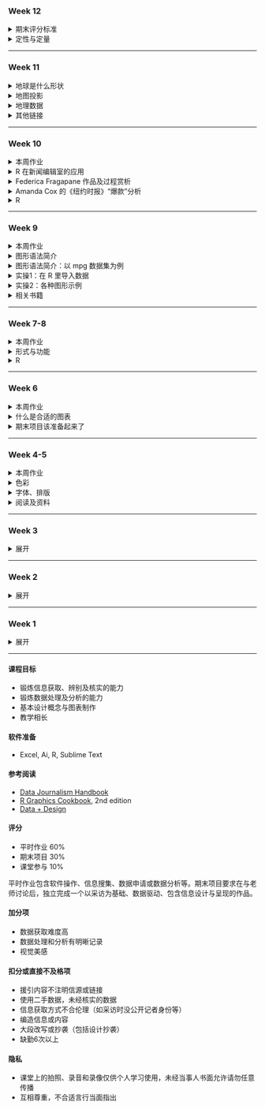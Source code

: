 ### Week 12

<details>
  <summary>期末评分标准</summary>
	
##### 要求
- 形式：不限（文本不超过5000字）
- 题材：不限
- 加分：数据获取难度（例，因公共议题向政府部门索要未公开数据）
- 评分：信息/数据搜集（30%）、内容逻辑（40%）、作品设计（30%）

##### 提交清单（`12月20日`请准时提交）
1. 成品链接（用于课堂展示）
2. 过程描述文档（用于解释作品制作过程）
	- 选题想法、资料搜集过程
	- 确定内容框架的过程
	- 视觉呈现的选择
	- 参考资料（链接或文件）
3. 用到的数据（链接或文件）

##### 流程
1. `12月24日`：对期末项目的反馈和建议会发给大家
2. `12月25日`：项目链接会发给大家，请认真地看一遍所有同学的作品
3. `12月27日`：
	- 每位同学上台介绍自己的项目（3分钟）
	- 随机抽2~3位同学点评（毫无意见或没看过的话，最终成绩 -3 分，扣分无上限）

</details>

<details>
  <summary>定性与定量</summary>

#### 定性
- 倾向于描述某个主题
- 重点在于深入探讨，而非进行数值衡量（看见细节、人性化）
- 方式包括但不限于：
	- 访谈
	- 专家意见
	- 开放式调查问卷
	- 观察性研究

#### 定量
- 结构化的统计数据
- 得到重要的变量或相关关系（掌握大局）
- 相关性 vs 因果关系

#### 定性与定量
- 定性和定量可以互相成就
- Maximilian Schich et al., A network framework of cultural history:  
在历史研究中，定性分析关注个体历史记录，定量分析测量并建立通用模式。  
我们认为这两种方法是可以互补的：我们需要量化的方法来发现统计性规律，也需要定性的分析来解释已知通用模式中局部偏离所带来的影响。
- 例子合集：https://www.one-tab.com/page/NBCQydktQZSxvCibyISwbQ

</details>

---

### Week 11
<details>
  <summary>地球是什么形状</summary>

#### 地球：almost round，“三轴椭圆体”
对于地球测量而言，地表是一个无法用数学公式进行表达的曲面，这样的曲面不能作为制图和测量的基准。

#### 大地水准面 Geoid：约等于平均海平面
想象一下海洋仅受重力的影响静止不动，生成的表面是大地水准面的表现形式。大地水准面的提出，对大地测量带来重要的突破。但大地水准面依然无法建模。

<img src="images/geoid4.gif">

#### 椭球体 Ellipsoid
由于椭球体是通过大地水准面得出的，当具体到各个国家时，并不能完美还原当地的实际情况。所以人们在实际使用中又提出了针对各地区的参考椭球体模型。

<img src="images/geoid3.png" width="400">

</details>

<details>
  <summary>地图投影</summary>

#### 什么是地图投影？

一套将三维的地球特征转换为二维显示的数学法则。USGS的地图投影简短介绍：
https://store.usgs.gov/assets/mod/storefiles/PDF/16573.pdf

三种投影面示意：分别为平面、圆锥面、圆柱面

<img src="images/projection-azimuthal.png" width="400">
<img src="images/projection-conic.png" width="400">
<img src="images/projection-cylindrical.png" width="400">

**常用地图投影：**
- 墨卡托投影（Mercator）  
最常见的投影方式，属于圆柱投影─等角正圆柱投影，墨卡托1569年专为航海目的而设计。此投影的等角属性最适合用于赤道附近地区，例如印尼和太平洋部分地区。
- 高斯-克鲁格投影（Gauss-Kruger），投影后无角度变形
- 通用墨卡托投影（UTM），横轴等角割圆柱投影
- 兰伯特正形圆锥投影（Lambert），等角圆锥投影，适用于中纬度
- 阿尔伯斯投影（Albers），方位等积投影

**地图投影的选择：**
- 世界地图投影：保证全球整体变形不大，采用多圆锥投影等
- 半球地图投影：东西半球（横轴等面积/等角方位投影），南北半球（正轴等面积/等角/等距离方位投影）
- 各大洲投影：亚洲和北美洲（彭纳投影）、欧洲和大洋洲（正轴等圆锥投影）、南美洲（桑逊投影）
- 我国地图投影：全国地图（Lambert居多）、分省区（高斯-克鲁格投影居多）、大比例尺地形图（高斯-克鲁格投影）

做选择的偷懒网站：http://projectionwizard.org/#

**投影变形：**
将不可展平的地球椭球面绘制到平面时产生的差异，包括长度变形、面积变形、角度变形

- 没有完美的投影方式！任何投影都会变形
- 墨卡托投影变形演示：https://thetruesize.com/
- 中国全图不适合墨卡托投影！
- 不如去下载标准地图：http://bzdt.ch.mnr.gov.cn/

</details>

<details>
	<summary>地理数据</summary>

#### 空间数据是地理编码过的数据
地理编码是指将坐标对、地址或地名等位置描述转换为地球表面上某位置的过程。

通过地理编码可以快速查找到各类位置。可搜索的位置类型包括：
- 感兴趣点或地名词典中的地名，例如山脉、桥梁和店铺
- 基于经纬度或其他参考系统的坐标
- 各种样式和格式表示的地址，包括街道交叉口、含有街道名称的门牌号及邮政编码

#### 地理编码的一些方式
1. 手动：例如使用 geojson.io
2. 半手动：如使用谷歌地图链接里的经纬度，或百度的[拾取坐标系统](http://api.map.baidu.com/lbsapi/getpoint/index.html)
3. 自动：使用 API 等自动给地址编码

#### 空间数据的要素形式
- 点，例如：餐馆的地点，经纬度
- 线，例如：一条路
- 多边形/面，例如：国家、商业区的形状
- 文件格式包括：  
Excel, csv, shapefile, geojson

#### 栅格数据 
- 栅格可以是数字航空像片、卫星影像、数字图片或甚至扫描的地图。 
<img src="http://desktop.arcgis.com/zh-cn/arcmap/10.3/manage-data/raster-and-images/GUID-6754AF39-CDE9-4F9D-8C3A-D59D93059BDD-web.png">

- 在栅格数据集中，每个像素都有一个值，来表示数据所描绘的现象：如类别、量级、高度或光谱值等
	- 其中的类别可以是草地、森林或道路等土地利用类
	- 量级可以表示重力、噪声污染或降雨百分比
	- 高度（距离）则可表示平均海平面以上的表面高程，可以用来派生出坡度、坡向和流域属性
	- 光谱值可在卫星影像和航空摄影中表示光反射系数和颜色

</details>

<details>
	<summary>其他链接</summary>
	
- 复旦历史地理：http://yugong.fudan.edu.cn/index.php
- 葛剑雄老师：https://book.douban.com/subject/25720918/
- 哥大 SEDAC 数据（下载需注册）：https://sedac.ciesin.columbia.edu/
- NASA 地球观测站，每日一图：https://earthobservatory.nasa.gov/images
- Earth 可视化：https://earth.nullschool.net/zh-cn/about.html
- 标准地图服务：http://bzdt.ch.mnr.gov.cn/index.html
- OpenStreetMap：https://www.openstreetmap.org/
- MIT Senseable City Lab：http://senseable.mit.edu/
- 北京城市实验室：https://www.beijingcitylab.com/

</details>

---

### Week 10
<details>
  <summary>本周作业</summary>

##### `12月5日中午前`提交
- 邮件 update 期末项目进度

</details>

<details>
  <summary>R 在新闻编辑室的应用</summary>

#### 部分案例
- 《纽约时报》，Amanda Cox，“爆款”[干旱地图](https://archive.nytimes.com/www.nytimes.com/interactive/2012/07/20/us/drought-footprint.html)和 small multiples
- 《金融时报》，[随意举例](https://ig.ft.com/sites/visual-history-of-womens-tennis/)
- 《经济学人》，[随意举例](https://www.economist.com/graphic-detail/2019/11/25/within-voting-precincts-migration-made-little-difference-to-donald-trumps-vote)

- 很多项目的过程中都有R的身影：用 R 做的草图及最终[成品](https://archive.nytimes.com/www.nytimes.com/interactive/2012/10/15/us/politics/swing-history.html)  
<img src="https://media.opennews.org/cache/0a/d0/0ad0a4a0b1cb89595287e29ec8af64a5.jpg">

</details>

<details>
  <summary>Federica Fragapane 作品及过程赏析</summary>
 
- [作品集](https://www.behance.net/FedericaFragapane)
- 创作过程举例

</details>

<details>
  <summary>Amanda Cox 的《纽约时报》“爆款”分析</summary>
	
#### 取自她2013年在 OpenVis 上的分享

总结作品件数：400件

作品编码方式：
1. "surprise.reveal" 出乎意料、揭露
2. "explicitly.emotional...atmospheric" 情感、共鸣
3. "goofy.comparison" 比较
4. "big.breaking.news.big.breaking.news.adjacent" 突发新闻、大新闻
5. "comprehensive...way.more.detail.than.you.actually.need" 非常复杂
6. "useful" 有用
7. "mostly.things.you.already.know" 大部分信息已知
8. "difficult.topic" 话题难（战争、暴力、气候变化）
9. "data.really.hard" 数据艰辛
10. "design.really.hard" 设计艰辛
11. "development.really.hard" 开发艰辛
12. "mostly.a.bar.chart" 就是张柱状图
13. "takeaway" 快餐型
14. "vectory" 矢量的（？）
15. "requires.participation" 需要交互
16. "slideshow.video.like" 形式像交互ppt或视频
17. "moves..non.navigation" 不用交互

**入选最“爆款”作品件数：6件**

特质：
- "development.really.hard" 开发艰难
- "big.breaking.news.big.breaking.news.adjacent" 大新闻
- "useful" 有用
- "explicitly.emotional…atmospheric" 情感
- "surprise.reveal" 出乎意料、揭露
- "comprehensive" 复杂

总结：
- 话题难（战争、暴力、气候变化）的作品、快餐型作品的读者反馈都不咋的
- 共鸣强或有用的作品大多和突发新闻有关，读者反馈很好
- 一看就投入了更多时间做出的作品，反馈也较好

**如何告诉读者这事儿很重要？**

- 版面篇幅，《纽约时报》[“美国每一栋建筑”](https://www.nytimes.com/interactive/2018/10/12/us/map-of-every-building-in-the-united-states.html)  
<img src="images/nyt.png">

- 花费的功夫

</details>

<details>
  <summary>R</summary>
	
#### 为什么要学习代码？R 还能干啥

- 为了更自由地创作，脑手合一
- R 和生成艺术[1](https://flowingdata.com/2019/03/04/hatching-image-effect-in-r/)、[2](https://flowingdata.com/2019/09/27/detailed-generative-art-in-r/)
- 做 ppt，在线演示
- 做交互图表、[网站](https://rstudio.github.io/distill/website.html)
- 做 gif [动图](https://github.com/gadenbuie/tidyexplain#gganimate)
- Roger Peng，[更多用途](https://simplystatistics.org/2019/03/13/10-things-r-can-do-that-might-surprise-you/)

**学习R制图的代码案例库**
- https://www.r-graph-gallery.com/index.html

</details>

---

### Week 9

<details>
  <summary>本周作业</summary>
  
##### `11月26日中午前`提交
- 任选自己在“垃圾”或“未成年人犯罪”两次作业里做过的**两张**图（及数据）
- 使用ggplot2复刻/重新制作后导出（不用在其他软件里修饰）
- 提交的 markdown 里包括1️⃣之前的原图和ggplot图 2️⃣实现用的代码
- 考核点：在 R 里导入数据，用 ggplot2 进行基础绘图
- **如果你更习惯写 python ，提交 python 代码也行**

</details>

<details>
  <summary>图形语法简介</summary>

#### 图形语法 Grammar of graphics
- 将绘图视为一种**映射** (mapping)，从数学空间映射到图形元素空间，例如将不同的数值映射成不同的色彩或透明度。

- 由下而上 **bottom-up**：  
ggplot2 包的特点在于不去定义具体的图形（如直方图，散点图），**而是定义底层组件（如线条、方块）来合成复杂的图形**，这使它能以非常简洁的函数构建各类图形。

<img src="images/ggplot1.png" width="800">

#### “图形”包括什么？
- 图层的集合 Layers
- 标度的集合 Scales
- 坐标系统 Coordiates
- 分面 Facets

**基础概念**
1. 图层 (Layer)：
Adobe 软件的使用者对图层不会陌生。  
一个图层好比是一张玻璃纸，包含有各种图形元素，你可以分别建立图层然后叠放在一起，组合成图形的最终效果。图层可以允许用户一步步的构建图形，方便单独对图层进行修改、增加统计量、甚至改动数据。

2. 标度 (Scale)：  
把数据单位转换成电脑可以识别的物理单位，这个过程被称之为**标度变换**。一组分类数据可以映射成为不同的形状，也可以映射成为不同的大小或不同的颜色。

3. 坐标系统 (Coordinate)：  
坐标系统控制了图形的坐标轴并影响所有图形元素，最常用的是直角坐标轴。

4. 分面 (Facet)：  
很多时候需要将数据按某种方法分组，分别进行绘图。分面控制分组绘图的方法和排列形式。

#### 图层 Layers 里有什么？
- 图形属性与数据的映射（包括颜色、形状、大小等） aesthetic mappings `aes`参数
- 几何对象（包括点 points、线 lines、条 bars等） geometric object `geom`参数  
几何对象决定图形渲染成什么类型，折线？直方图？散点图？等等
- 统计变换 statistical transformation `stat`参数
- 位置调整 position adjustment `position`参数

</details>

<details>
  <summary>图形语法简介：以 mpg 数据集为例</summary>
  
#### 问题1：mpg 是什么数据集？

```r
# 安装、载入 ggplot2 包
install.packages("ggplot2")
library(ggplot2)

# 查看 mpg 数据
View(mpg)

# 或看看数据集前10行
head(mpg, 10)
```
得到：

```
# A tibble: 10 x 11
   manufacturer model displ  year   cyl trans drv     cty   hwy fl   
   <chr>        <chr> <dbl> <int> <int> <chr> <chr> <int> <int> <chr>
 1 audi         a4      1.8  1999     4 auto… f        18    29 p    
 2 audi         a4      1.8  1999     4 manu… f        21    29 p    
 3 audi         a4      2    2008     4 manu… f        20    31 p    
 4 audi         a4      2    2008     4 auto… f        21    30 p    
 5 audi         a4      2.8  1999     6 auto… f        16    26 p    
 6 audi         a4      2.8  1999     6 manu… f        18    26 p    
 7 audi         a4      3.1  2008     6 auto… f        18    27 p    
 8 audi         a4 q…   1.8  1999     4 manu… 4        18    26 p    
 9 audi         a4 q…   1.8  1999     4 auto… 4        16    25 p    
10 audi         a4 q…   2    2008     4 manu… 4        20    28 p    
# … with 1 more variable: class <chr>
```

通过代码 `?mgp`，我们可以知道几个变量的意思
- manufacturer：制造商
- model：汽车型号
- trans：自动档、手动档
- drv：前驱 front-wheel drive、后驱 rear wheel、还是四驱 4wd
- cty：城市里，一升油能跑多少里程（英里/加仑），city miles per gallon

接下来要用到的变量为：
- displ：发动机排量（升），engine displacement
- hwy：高速公路上，一升油能跑多少里程（英里/加仑），highway miles per gallon
- cyl：气缸数量，cylinders

**背景知识**──我国轿车级别根据排量大小来决定：  
追求高性能汽车的大都选择大排量发动机，经济型则选用小排量的发动机。

- 微型车排量 ≤ 1.0L
- 普通车排量 1-1.6L
- 中级车排量 1.6-2.5L
- 中高级车排量 2.5-4L
- 高级车排量 > 4L


#### 问题2：排量越大的车子，一般油耗越高，但它们的关系是否这么简单？**

认识完了 mpg 数据集，首先用 `ggplot()` 来定义数据源，其中 `aes` （图形属性）参数非常关键：

```
# 它把 发动机排量 (displ) 映射到X轴
# 它把 高速公路每加仑里程数 (hwy) 映射到Y轴
# 它把 气缸数量 (cyl) 变为分类数据后，映射为不同的颜色

p <- ggplot(data = mpg,aes(x = displ,y = hwy,colour = factor(cyl)))
p
```

运行 `p` 后我们得到了初始图层 (Layer) 的样子：
<img src="images/mpg1.png" width="600">

使用 `+` 号继续叠加图层：
- `geom_point()`加上了几何对象（散点）图层
- `geom_smooth()`加上了平滑曲线

```r
p + geom_point() + geom_smooth()

# 不明白的时候随时用 ?geom_smooth 等代码看 R 里的帮助
```

我们得到了几个图层叠加后的图形：

<img src="images/mpg2.png" width="600">

**油耗和排量、气缸的关系是？**

#### 问题3：下面的代码是什么意思？

```r
p <- ggplot(mpg, aes(x = displ,y = hwy))
p + geom_point(aes(colour = factor(cyl))) + geom_smooth()
```

</details>

<details>
  <summary>实操1：在 R 里导入数据</summary>
  
#### 导入数据

```r

# 首先设置工作环境
setwd("~/Desktop")

```

例1:导入csv或excel文件

```r

# 读取 csv 格式数据
ramen <- read.csv("ramen.csv")

# 如果第一行没有每列的名称
ramen <- read.csv("ramen.csv", header = FALSE)

# 读取 excel 文件，需要安装 readxl 这个包
install.packages("readxl")
library(readxl)
ramen <- read_excel("ramen.xlsx")

# 假设文件中有多张表
ramen <- read_excel("ramen.xlsx", sheet = 2)

```

例2:利用api接口导入（以 [Tushare](https://tushare.pro/register?reg=129250) 包为例）

```r
# 安装、导入 Tushare 包
install.packages("Tushare")
library(Tushare)

# 使用你自己的token
api <- Tushare::pro_api(token = '你的token可以从 个人主页-接口TOKEN 里复制到这里')

# 只调用api接口，看看“股票列表”数据什么样子
api(api_name = 'stock_basic')

# 获取日线行情
zzd <- api(api_name = 'daily', ts_code='002069.SZ', start_date='20191030', end_date='20191115')

# 存取数据
write.csv(zzd, file="zzd-daily-20191030-20191115.csv")

```
</details>

<details>
  <summary>实操2：各种图形示例</summary>
  
#### 打开 R Graphics [Cookbook](https://r-graphics.org)

1. 柱状图
2. 折线图
3. 散点图
4. 直方图

</details>

<details>
  <summary>相关书籍</summary>
  
#### 如果本周作业遇到困难，建议直接看1️⃣或3️⃣的案例及代码
  
1. R Graphics Cookbook: https://r-graphics.org/
2. 《ggplot2：数据分析与图形艺术》
3. 《现代统计图形》：https://bookdown.org/xiangyun/msg/

</details>

---

### Week 7-8

<details>
  <summary>本周作业</summary>

##### `11月20日中午前`提交
- 发邮件讨论对于期末项目的想法
- **关于期末项目**
  - 形式：不限（呈现的文本不超过5000字）
  - 题材：不限
  - 考核点：信息/数据搜集、呈现逻辑、内容梳理、作品美感
  - 加分项：数据获取难度（例，因公共议题向政府部门索要未公开数据）
  
##### 不用提交、全靠自觉的练习
- 用 Web Scraper 抓取网站，如：http://ldzl.people.com.cn/dfzlk/front/firstPage.htm
- 熟悉 RStudio 界面及基础指令

</details>

<details>
  <summary>形式与功能</summary>

#### 看作品的思考角度

下面这些功能，它有哪些？
- 展示
- 比较
- 组织
- 关联

#### 形式和功能的取舍
- 重形式派代表：`Nigel Holmes`
  - http://www.nigelholmes.com
  - 幽默的力量 Using humor to inform
  - “通常，让读者开心的成分有助于他们记住你的图表”
  - 演讲：https://www.youtube.com/watch?v=WB7DCEayj3w

- 重功能派代表：`Edward Tufte`
  - https://www.edwardtufte.com/
  - 数据—油墨比 data-ink ratio（印刷时代）
  - YouTube频道：https://www.youtube.com/user/EdwardTufte
  
- **形式常常受制于功能，但你依然拥有选择权**
  - 可视化轮盘
  - 抽象/模拟，实用/修饰，致密/稀疏，多维/一维，创新/通用，简洁/冗余
  - 灵活选择，不要刻板

</details>

<details>
  <summary>R</summary>

#### 操作

1. 设置工作环境
2. 安装、运行R程序包
3. 在R里寻求帮助
4. 使用R程序包自带的例子、演示和数据

#### 基本点
- 代码的**大小写**很重要，写命令时尤其要注意
- **符号**
  - `>` 代表一段 R 程序的开始  
  - `+` 是续行符，当一段程序在某一行没有完整显示时，会折到下一行，此时 R 会以 `+` 来表示程序语句在继续
  - `#` 代表注释，即不会被执行的语句（但写给自己和合作者看很有用）
- 函数基本语法
  - `函数名字(参数1, 参数2, … )`
  - 这里的括号 `()` 代表函数内容，而 `,` 分隔参数设定
- Tab 键和 Esc 键
  - `Tab` 可以引导你写完函数
  - `Esc` 可以让你退出代码的黑洞

#### 学习资料
- 各种教程、教材：https://bookdown.org/
- 谢益辉《现代统计图形》：https://bookdown.org/xiangyun/msg/history.html
- Web Scraper: https://www.webscraper.io/

</details>

---

### Week 6

<details>
  <summary>本周作业</summary>
  
##### `11月13日中午前`提交

- **形式：** 图文（图最多两张；文字不超过1000字，写多了不扣分；请用中文书写）
- **新闻由头：** https://thepaper.cn/newsDetail_forward_4791263
- **关键词：** 未成年人保护法、未成年人犯罪
- **考核点：** 
  - 信息/数据搜集能力，资料消化、内容梳理能力
  - 制作过程说明详细
  - 言之有物、逻辑自洽
- **提交的markdown文档应包括：**
  - 最终的图文呈现（1）
  - 过程步骤（2）：信息/数据搜集、选题角度确立的过程；数据分析和呈现的考虑与步骤
  - 信息/数据来源链接（3）

</details>

<details>
  <summary>什么是合适的图表</summary>

#### 什么样的图表适合我的数据？

- 方式一：从图表类型起步 Top-down
  - FT Visual Vocalbulary[《金融时报》图表指南](https://github.com/ft-interactive/chart-doctor/blob/master/visual-vocabulary/Visual-vocabulary-chinese-simplified.pdf)
  - Chart Suggestions — A [Thought-Starter](https://extremepresentation.typepad.com/files/choosing-a-good-chart-09.pdf)
  - 数据可视化工具[目录](https://datavizcatalogue.com/ZH/)

- 方式二：Bottom-up
  - 从元素起步
  - 尝试不同的表现形式  
  <img src="images/elements.png" width="600">

#### 怎样优化图表？

总原则：要呈现给读者的是故事，不是数据
- 数据点越多越复杂，读者“秒懂”的信息越少
- 你的信息图有重点吗？

**怎么说重点？**

颜色
- 用颜色来“合并”类似数组
- 用灰色来“隐去”背景数据

数值
- 每一个点需要标出吗？
- 每个值需要标出吗？
- 数值需要排序吗？
- 数组少就直接标吧

图例
- 没取整的数值型图例谁能“秒懂”？
- 多个区间的数值型图例可以横着放
- 考虑颜色/值标出多少合适

</details>

<details>
  <summary>期末项目该准备起来了</summary>

### 不用编程的数据抓取，给自己的数据更多可能

- **工具**  
[webscraper.io](https://www.webscraper.io)
- **用途**  
抓取“规则”的网页，如：知乎某问题答案、网站文章列表等

### 只看新闻做不好新闻

找信息的渠道包括但不限于：
- 中外媒体报道（深度长篇报道）
- 相关多媒体制作，如纪录片等（帮助自己了解别人的叙事逻辑）
- 智库、数据库（等其他数据库）
- 相关书籍或文献（国图网站用起来）
- 社交媒体上的大众讨论（twitter、微博、reddit、知乎等）
- 关于该议题的线下讲座、论坛、活动（如[“中法环境月”](https://cn.ambafrance.org/%E4%B8%AD%E6%B3%95%E7%8E%AF%E5%A2%83%E6%9C%88-37046)和“垃圾”选题）

**别太懒太天真**
- 太懒：不假思索，照搬报告里的观点
- 太傻：天知道它的内容多大水分、鬼知道它是不是公关软文，你怎么就都信了
- 请注明**不是你自己的观点**的出处，不背别人立场的锅

**别对历史一无所知**

友好型阅读材料：何伟[《甲骨文》](https://book.douban.com/subject/6539859/)，请自行检索电子版

</details>

---

### Week 4-5

<details>
  <summary>本周作业</summary>

##### `10月29日中午前`提交

- 以“垃圾”为题搜集数据和资料，**不限角度和数据量、国内/国外的数据集都可以用**
- 经过资料整合和数据分析后，以图文的形式呈现议题（图表 < 3张，文字 300-800 字）
- markdown文档应包括：
  - 最终的图文呈现（1）
  - 过程步骤（2）：数据来源；过程中参考的资料、数据收集过程；数据分析和呈现的步骤
  - 选择报道角度的思考过程（3）
- 制图不限所用工具

##### 评分标准
- 切入“垃圾”这个议题的角度（信息搜集、整合能力）
- 数据选择的合理性（对数据的理解）
- 制图的质量（呈现能力）
- 篇幅精简、直击重点，参考：[Graphic Detail](https://www.economist.com/graphic-detail/2019/10/21/how-medicaid-reduces-evictions)，不用面面俱到，而是言之有物  
<img src="images/eco.png" width="300">
  
</details>
  
<details>
  <summary>色彩</summary>
 
#### [色彩基础](https://www.bilibili.com/video/av12369672/)
- **原色、间色、复色**
  - 原色 Primary Colors  
  指不能透过其他颜色混合调配而得出的“基本色”，三原色“红、黄、蓝”
  - 间色/二次色 Secondary Colors  
  由两种等量的原色混合而成，如橙=红+黄、紫=红+蓝、绿=蓝+黄
  - 复色/第三色 Tertiary Colors  
  由色轮上的间色与其相邻的原色混合而成，如黄橙色、蓝紫色
  - 互补色 Complementary Colors  
  色轮上二次色与其正对面的原色为互补色，如红色与绿色、蓝色与橙色

- **色彩三属性**：色相、饱和度、明度
  - 色相 Hue  
  简单来说，就是色轮上的12种颜色，如红色，黄色
  - 饱和度/色度 Saturation  
  指某个颜色的强度，数值越高色彩越纯，低则逐渐变灰
  - 明度/亮度 Value  
  指颜色的亮度：往一个颜色里加白色，明度就提高；反之加黑色，明度降低。两个极端就是黑、白两色
  
- **RGB** vs **CMYK**
  - RGB [三原色光模式][rgb]：**适用于电子屏幕**，三种颜色的光聚在一起形成白光，缺乏光（屏幕关闭）即是黑色  
  ![rgb](images/rgb.jpg)
  
  - CMYK [印刷四分色模式][cmyk]：青色 Cyan、品红 Magenta、黄色 Yellow、黑色 Key，**适用于印刷品**  
  由于现实情况中，前三种颜色的油墨叠印而成的并不是纯黑，所以需要专门定位标准的黑色，称为Key。没有油墨即是白色  
  ![cmyk](images/cmyk.png)

[rgb]: https://zh.wikipedia.org/wiki/%E4%B8%89%E5%8E%9F%E8%89%B2%E5%85%89%E6%A8%A1%E5%BC%8F "RGB mode"
[cmyk]: https://zh.wikipedia.org/wiki/%E5%8D%B0%E5%88%B7%E5%9B%9B%E5%88%86%E8%89%B2%E6%A8%A1%E5%BC%8F "CMYK mode"

#### 色彩[搭配](https://colorsupplyyy.com/app/)
- **单色** Monochromatic  
<img src="images/c-mono.jpeg" width="400">

- **类似** Analogous  
色轮上彼此相邻的颜色组成  
<img src="images/c-analogous.jpeg" width="400">

- **互补** Complementary  
色轮中完全对立的颜色为互补色  
<img src="images/c-complementary.jpeg" width="400">

- **等边互补** Split Complementary  
选择一种颜色，再在色轮上找出它正对面的互补色；  
不直接使用这个互补色，而是使用该互补色两侧的颜色
<img src="images/c-split.jpeg" width="400">

#### 基于数据的[色彩选择](https://blog.datawrapper.de/colors/)
- **离散型**色系 Diverging  
两端颜色为互补色（如红色与绿色），中段颜色通常较浅；可以强调中间值域，并且使得两端的数据一目了然，适合偏重极值和中间值的数据  
![离散](images/d-diverging.png)

- **序列型**色系 Sequential  
一般是同一色调（Hue）的由浅及深或由深至浅；数值较小用浅色，较大用深色，适合单一主题、比重比较平均的数  
![序列](images/d-sequential.png)

- **分类型**色系 Qualitative/Categorical  
分类型的每种颜色都“各不相关”，采用不同色调；适合用来区分不同种类下的数据，如区分土地用途  
![分类](images/d-qualitative.png)

- **ColorBrewer** [演示](http://colorbrewer2.org/#type=sequential&scheme=BuGn&n=3)

</details>
   
<details>
  <summary>字体、排版</summary>

#### 排版与[字体基础](https://www.bilibili.com/video/av12368230/)
- 衬线、非衬线体
  - Serif
  - Sans Serif
  
- 空间：Kerning, Tracking...
  - Kerning
  - Tracking
  
- **排版原则**
  - 亲密性 Proximity
  - 对齐性 Alignment
  - 对比性 Constrast
  - 重复性 Repitition
  - 留白与“降噪”
  
</details>

<details>
  <summary>阅读及资料</summary>
  
- **色彩**
  - Datawrapper，[性别与颜色](https://blog.datawrapper.de/gendercolor/)
  - Datawrapper，数据可视化[如何更好地使用颜色](https://blog.datawrapper.de/colors/)
  - 浮世绘，[富岳三十六景](https://www.shuge.org/ebook/thirty-six-views-of-mount-fuji/)
  - 看到色弱者眼中的颜色？使用 Chrome 插件[Colorblindly](https://github.com/oftheheadland/Colorblindly)
  
- **字体**
  - TIB，城市字体观察：[招牌备忘录](https://thetype.com/2017/12/13856/)
  - TIB，跨文化[文字设计](https://thetype.com/2018/12/16247/)
  - TIB，孔雀计划：[中文字体排印的思路](https://thetype.com/kongque/)
  - 日本火柴盒贴画[集萃](https://www.shuge.org/ebook/ri-ben-huo-hua-she-ji-ji-cui/)
  - 姜庆共，[《上海字记》](https://book.douban.com/subject/30136454/)
    
- 设计的**可及性**
  - 好的设计“触及”所有人，如考虑颜色是否对色弱人群友好、网站可搜度[等等](https://uxdesign.cc/designing-for-accessibility-is-not-that-hard-c04cc4779d94)
  - 腾讯，[设计关怀](https://cdc.tencent.com/2011/03/09/%E7%89%B9%E6%AE%8A%E4%BA%BA%E7%BE%A4%E7%9A%84%E8%AE%BE%E8%AE%A1%E5%85%B3%E6%80%80/)
  
</details>

---

### Week 3

<details>
  <summary>展开</summary>
    
#### 又是 Markdown
- Markdown 诞生于2004年，由 John Gruber（在 Aaron Swartz 协助下） 创造
  - 题外话：关于 Aaron Swartz 的纪录片，[互联网之子](https://movie.douban.com/subject/25785114/ "The Internet's Own Boy")
- 如何插入图片？如何空一行？空格有意义吗？…… 简明教程：[指令](https://commonmark.org/help/)，交互式教程（必看！）在[这里](https://commonmark.org/help/tutorial/)，可在[这个网站](https://daringfireball.net/projects/markdown/dingus)练习
- GitHub 风味的 Markdown [说明](https://github.github.com/gfm/)
  
#### 多看多读多听
- **讲者**
  - Giorgia Lupi, [How we can find ourselves in data](https://www.ted.com/talks/giorgia_lupi_how_we_can_find_ourselves_in_data "TED: How we can find ourselves in data")
  - How to [Build a Connection With Your Data Through Original Visualization](https://dataviztoday.com/shownotes/28 "Dataviz Today: How to Build a Connection With Your Data Through Original Visualization")

- **有关“量化”**
  - 你是“量化青年”吗？[1](http://www.qdaily.com/articles/31671.html "好奇心日报"), [2](http://notch.qdaily.com/mobile/posts/4878.html)
  - 不得不[被量化的运动员](http://www.qdaily.com/articles/38283.html)

- **不一样的信息来源**
  - [「后续」App](https://www.weibo.com/p/1005056581210531 "「后续」微博")
  - 好奇怪 App, [好奇心日报](http://www.qdaily.com/articles/64091.html)
  - 端传媒 [Initium Media](https://theinitium.com/)
  - [Matters 社区](https://matters.news/)

- **可视化案例**
  - [The Pudding](https://pudding.cool/)
  - *The Economist*, [Graphic Detail](https://www.economist.com/graphic-detail/)
  - FlowingData <http:www.flowingdata.com>
  - Reddit 话题 [dataisbeautiful](https://www.reddit.com/r/dataisbeautiful/)
  - Data Visualization Society, [资源](https://www.datavisualizationsociety.com/ "Data Visualization Society"), [文章](https://medium.com/nightingale "Medium articles")
  
  - **音乐**
    * Doodle Chaos [Youtube 主页](https://www.youtube.com/user/DoodleChaos/videos "Doodle Chaos")
    * Nicholas Rougeux [Youtube 主页](https://www.youtube.com/channel/UCRQH9-hWxELNCv47z2O5nfg), 作品之一[卡农](https://www.youtube.com/watch?v=DxkpN4PUOzA)
    * Giant Steps [爵士名曲“巨人脚步”可视化](https://www.youtube.com/watch?v=rh6WTAHKYTc&list=WL&index=4&t=0s)
    
  - **情感**
    * Louise Ma, [What Love Looks Like](https://vimeo.com/70813009 "What love looks like"), [See by Touch](https://love.seebytouch.com/archive/filter-by/photo/tagged/love "Louise Ma, seebytouch.com")
    * Lam Thuy Vo, [Quantified Breakup](https://quantifiedbreakup.tumblr.com/page/2 "Quantified Breakup") 
    * Nicholas Felton, 个人数据可视化“鼻祖” annual [personal reports 2005-2014](http://feltron.com/index.html)

- **数据集**
  - Data is Plural [邮件订阅](https://tinyletter.com/data-is-plural/archive)
  - Kaggle [数据集](https://www.kaggle.com/datasets)
  - Reddit Data Challenge
  
- **数据新闻[公开课](https://journalismcourses.org/DATA0819.html)**  
Data Journalism and Visualization with Free Tools (10.14 - 11.24)

**作业（`10月17日中午前`提交）**
1. 用不同的可视化工具呈现同一个数据集

- 调研目前免费的可视化图表工具（国内外都得有，在线离线、交互静态都行）
- 在 [Kaggle](https://www.kaggle.com/datasets) 选择一个公开数据集（可以只截取部分数据）
- 用你调研的图表工具（不少于3种）呈现上面选取的数据
- 在 markdown 里列出所选数据集、使用的工具及呈现，并附上使用体会
  
2. 之前提交不规范，或还没掌握 markdown 基础的同学，修改已提交作业的 markdown 文档
3. **按个人需求和计划**，消化本周所列的链接内容，并注册[公开课](https://journalismcourses.org/DATA0819.html)学习

</details>

---

### Week 2

<details>
  <summary>展开</summary>

#### 数据的类型
- 定类/名义（nominal/categorical/set of characters）：描述特征，不具有数值意义。如名字、性别、民族、车辆品牌、地点
- 定序（ordinal/sequence）：分类和排序都有意义。如教育水平、问卷中的偏好程度等
- 定距（interval）：没有绝对0点，数值间距相等，互相可以加减，但乘法无意义。如摄氏度、IQ
- 定比（ratio）：有绝对0点（true/meaningful zero point），一个值是另一个值的倍数或比率，可计算差、中位数、均值等。如质量、高度、速度
- 离散（discrete）：整数
- 连续（continuous）：小数点位数没有限制

#### 数据录入（课堂练习1）
- “列”对应变量，“行”对应信息录入（columns for variables & rows for observations）
- 每一格应该只对应单一信息
- 命名时避免数值、空格和特殊字符，数值单位需指明
- “0”和“空白”的差异（0是数值，空白是null）
  ![ways to input null data](images/null.png)
- 数据核验
- 输出时应导出为csv等通用格式
- 输出时应附上元数据（metadata: data about data）

#### The Eyeball Test（课堂练习2）
- 提问：5W & H
- command+箭头
- 每一列记录的是什么信息？数据单位是什么？数据类型是什么？
- 每份数据应该有一个说明和元数据，找出数据背后的上下文
- 字符是英文还是中文，输入时有空格吗，有空白数据吗
- 练习2：2017年蔬菜产量最高的10个国家是？（数据：[联合国粮农组织](http://www.fao.org/faostat/zh/?#data)）

#### 数据处理
- csv导入，文档编码与乱码 (tsv, fixed width)
- 冻结首排，开启过滤功能
- 排序(sorting)
- 过滤(filtering)
- 公式([functions][阅读5])
  - sum(), average(), median()
  - upper(), lower(), proper()
  - concatenate(), trim()
  - left(), right()
- 数据透视表（pivot tables）
- Excel bugs：[行数](https://blog.csdn.net/zhongguomao/article/details/77737800),[日期](https://www.cnblogs.com/guogangj/p/9419453.html)

#### Tips
- 保存、保存、保存
- 记录每一步操作
- 数据备份，不更改原始数据（raw data）
- 如果已经有了机构的分析，依然要做完你自己的分析来核实
- 了解你的数据后再动手
- 和同仁交叉核对
- 如果条件允许，去实地调查数据是如何被收集及记录的

**作业（`10月9日前`提交）**
1. 搜索并阅读《上海市公共数据开放暂行办法》
2. 搜索并回答：我国还有哪些关于公共数据开放的条例或法规？国内外有哪些政府开放数据平台？（markdown文档，列出信源和链接，包括👆🏻上海这个）
3. 在国家统计局[数据库](http://data.stats.gov.cn/index.htm)找到全国GDP数据，回答：2012-2018年各季度GDP增速（列出选取的统计指标、数据页面、计算步骤及答案）
4. 阅读👇🏻

**阅读**
1. 高敏雪，[《什么是政府统计》](https://cosx.org/2019/08/what-is-gov-stats/)
2. 任怡萌，[《电子表格中的数据整理》](https://cosx.org/2018/07/data-organization-in-spreadsheets/)
3. Hadley Wickham, [_Tidy Data_](https://www.jstatsoft.org/article/view/v059i10)
4. Ethan P. White, [_Nine simple ways to make it easier to (re)use your data_](https://peerj.com/preprints/7/)
5. Microsoft, [_Top ten ways to clean your data_](https://support.office.com/en-us/article/Top-ten-ways-to-clean-your-data-2844b620-677c-47a7-ac3e-c2e157d1db19)

[阅读5]: https://support.office.com/en-us/article/Top-ten-ways-to-clean-your-data-2844b620-677c-47a7-ac3e-c2e157d1db19 "Top ten ways to clean your data"

</details>

---

### Week 1

<details>
  <summary>展开</summary>
  
#### 对数据的“背景调查”：Who, What, When, Where, Why, How?
- 不管发布机构有多权威，数据都是可质疑的
- 人工会不同程度地参与数据整合过程，难免偏差与错误：To err is human.
- 永远检查数据集的元数据（Metadata）

#### 个人数据的价值：[Dear Data](https://www.dear-data.com/theproject "Dear Data")

#### GitHub 及 Markdown
- GitHub Pages 主题选择：[https://pages.github.com/themes/](https://pages.github.com/themes/)
- Markdown Cheatsheet：[https://github.com/adam-p/markdown-here/wiki/Markdown-Cheatsheet](https://github.com/adam-p/markdown-here/wiki/Markdown-Cheatsheet)
- Markdown 教程：[https://www.markdowntutorial.com/](https://www.markdowntutorial.com/)

**作业（`9月30日前`提交）**
1. 收集某个主题的个人数据，不限时间，规整为数据集
2. 参考 Dear Data 的表现方式，拓展想象力
3. 以手绘的形式呈现第一步收集的数据（无所谓美感，能展现想法为主），纸张大小 ≥ 明信片
4. 以 markdown 文档形式记录自己的上述过程操作或感想
5. 在同一个 markdown 文档里回答：你认为日常生活中哪些数据是被搜集的？被谁搜集了？

</details>

---

#### 课程目标
- 锻炼信息获取、辨别及核实的能力
- 锻炼数据处理及分析的能力
- 基本设计概念与图表制作
- 教学相长

#### 软件准备
- Excel, Ai, R, Sublime Text

#### 参考阅读
- [Data Journalism Handbook](https://datajournalism.com/read/handbook/two "Data Journalism Handbook")
- [R Graphics Cookbook](https://r-graphics.org/ "R Graphics Cookbook"), 2nd edition
- [Data + Design](http://orm-atlas2-prod.s3.amazonaws.com/pdf/13a07b19e01a397d8855c0463d52f454.pdf "Data + Design")

#### 评分
- 平时作业 60%
- 期末项目 30%
- 课堂参与 10%

平时作业包含软件操作、信息搜集、数据申请或数据分析等。期末项目要求在与老师讨论后，独立完成一个以采访为基础、数据驱动、包含信息设计与呈现的作品。

#### 加分项
- 数据获取难度高
- 数据处理和分析有明晰记录
- 视觉美感

#### 扣分或直接不及格项
- 援引内容不注明信源或链接
- 使用二手数据，未经核实的数据
- 信息获取方式不合伦理（如采访时没公开记者身份等）
- 编造信息或内容
- 大段改写或抄袭（包括设计抄袭）
- 缺勤6次以上

#### 隐私
- 课堂上的拍照、录音和录像仅供个人学习使用，未经当事人书面允许请勿任意传播
- 互相尊重，不合适言行当面指出
